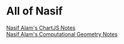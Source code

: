<html>
  
  <h1> All of Nasif </h1>
  <a href="ab.html" target="_blank">Nasif Alam's ChartJS Notes</a> <br>
  <a href="cg.html" target="_blank">Nasif Alam's Computational Geometry Notes </a> <br>
  
  </html>

